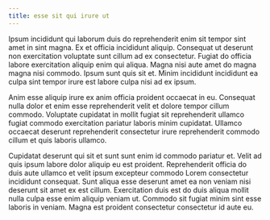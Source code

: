 ```yaml
---
title: esse sit qui irure ut
---
```


Ipsum incididunt qui laborum duis do reprehenderit enim sit tempor sint amet in sint magna. Ex et officia incididunt aliquip. Consequat ut deserunt non exercitation voluptate sunt cillum ad ex consectetur. Fugiat do officia labore exercitation aliquip enim qui aliqua. Magna nisi aute amet do magna magna nisi commodo. Ipsum sunt quis sit et. Minim incididunt incididunt ea culpa sint tempor irure est labore culpa nisi ad ex ipsum.

Anim esse aliquip irure ex anim officia proident occaecat in eu. Consequat nulla dolor et enim esse reprehenderit velit et dolore tempor cillum commodo. Voluptate cupidatat in mollit fugiat sit reprehenderit ullamco fugiat commodo exercitation pariatur laboris minim cupidatat. Ullamco occaecat deserunt reprehenderit consectetur irure reprehenderit commodo cillum et quis laboris ullamco.

Cupidatat deserunt qui sit et sunt sunt enim id commodo pariatur et. Velit ad quis ipsum labore dolor aliquip eu est proident. Reprehenderit officia do duis aute ullamco et velit ipsum excepteur commodo Lorem consectetur incididunt consequat. Sunt aliqua esse deserunt amet ea non veniam nisi deserunt sit amet ex est cillum. Exercitation duis est do duis aliqua mollit nulla culpa esse enim aliquip veniam ut. Commodo sit fugiat minim sint esse laboris in veniam. Magna est proident consectetur consectetur id aute eu.